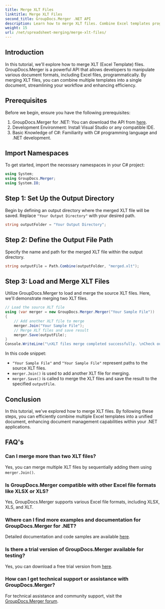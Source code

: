 ```yaml
---
title: Merge XLT Files
linktitle: Merge XLT Files
second_title: GroupDocs.Merger .NET API
description: Learn how to merge XLT files. Combine Excel templates programmatically in C# with this step-by-step guide.
weight: 15
url: /net/spreadsheet-merging/merge-xlt-files/
---
```

## Introduction
In this tutorial, we'll explore how to merge XLT (Excel Template) files. GroupDocs.Merger is a powerful API that allows developers to manipulate various document formats, including Excel files, programmatically. By merging XLT files, you can combine multiple templates into a single document, streamlining your workflow and enhancing efficiency.
## Prerequisites
Before we begin, ensure you have the following prerequisites:
1. GroupDocs.Merger for .NET: You can download the API from [here](https://releases.groupdocs.com/merger/net/).
2. Development Environment: Install Visual Studio or any compatible IDE.
3. Basic Knowledge of C#: Familiarity with C# programming language and .NET development.

## Import Namespaces
To get started, import the necessary namespaces in your C# project:
```csharp
using System; 
using GroupDocs.Merger;
using System.IO;
```
## Step 1: Set Up the Output Directory
Begin by defining an output directory where the merged XLT file will be saved. Replace `"Your Output Directory"` with your desired path.
```csharp
string outputFolder = "Your Output Directory";
```
## Step 2: Define the Output File Path
Specify the name and path for the merged XLT file within the output directory.
```csharp
string outputFile = Path.Combine(outputFolder, "merged.xlt");
```
## Step 3: Load and Merge XLT Files
Utilize GroupDocs.Merger to load and merge the source XLT files. Here, we'll demonstrate merging two XLT files.
```csharp
// Load the source XLT file
using (var merger = new GroupDocs.Merger.Merger("Your Sample File"))
{
    // Add another XLT file to merge
    merger.Join("Your Sample File");
    // Merge XLT files and save result
    merger.Save(outputFile);
}
Console.WriteLine("\nXLT files merge completed successfully. \nCheck output in {0}", outputFolder);
```
In this code snippet:
- `"Your Sample File"` and `"Your Sample File"` represent paths to the source XLT files.
- `merger.Join()` is used to add another XLT file for merging.
- `merger.Save()` is called to merge the XLT files and save the result to the specified `outputFile`.

## Conclusion
In this tutorial, we've explored how to merge XLT files. By following these steps, you can efficiently combine multiple Excel templates into a unified document, enhancing document management capabilities within your .NET applications.

## FAQ's
### Can I merge more than two XLT files?
Yes, you can merge multiple XLT files by sequentially adding them using `merger.Join()`.
### Is GroupDocs.Merger compatible with other Excel file formats like XLSX or XLS?
Yes, GroupDocs.Merger supports various Excel file formats, including XLSX, XLS, and XLT.
### Where can I find more examples and documentation for GroupDocs.Merger for .NET?
Detailed documentation and code samples are available [here](https://tutorials.groupdocs.com/merger/net/).
### Is there a trial version of GroupDocs.Merger available for testing?
Yes, you can download a free trial version from [here](https://releases.groupdocs.com/).
### How can I get technical support or assistance with GroupDocs.Merger?
For technical assistance and community support, visit the [GroupDocs.Merger forum](https://forum.groupdocs.com/c/merger/32).
